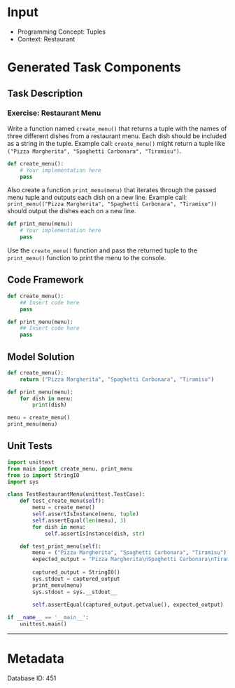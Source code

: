 # Input
- Programming Concept: Tuples
- Context: Restaurant

# Generated Task Components
## Task Description
### Exercise: Restaurant Menu

Write a function named `create_menu()` that returns a tuple with the names of three different dishes from a restaurant menu. Each dish should be included as a string in the tuple. Example call: `create_menu()` might return a tuple like `("Pizza Margherita", "Spaghetti Carbonara", "Tiramisu")`.

```python
def create_menu():
    # Your implementation here
    pass
```

Also create a function `print_menu(menu)` that iterates through the passed menu tuple and outputs each dish on a new line. Example call: `print_menu(("Pizza Margherita", "Spaghetti Carbonara", "Tiramisu"))` should output the dishes each on a new line.

```python
def print_menu(menu):
    # Your implementation here
    pass
```

Use the `create_menu()` function and pass the returned tuple to the `print_menu()` function to print the menu to the console.

## Code Framework
```python
def create_menu():
    ## Insert code here
    pass

def print_menu(menu):
    ## Insert code here
    pass
```

## Model Solution
```python
def create_menu():
    return ("Pizza Margherita", "Spaghetti Carbonara", "Tiramisu")

def print_menu(menu):
    for dish in menu:
        print(dish)

menu = create_menu()
print_menu(menu)
```

## Unit Tests
```python
import unittest
from main import create_menu, print_menu
from io import StringIO
import sys

class TestRestaurantMenu(unittest.TestCase):
    def test_create_menu(self):
        menu = create_menu()
        self.assertIsInstance(menu, tuple)
        self.assertEqual(len(menu), 3)
        for dish in menu:
            self.assertIsInstance(dish, str)

    def test_print_menu(self):
        menu = ("Pizza Margherita", "Spaghetti Carbonara", "Tiramisu")
        expected_output = "Pizza Margherita\nSpaghetti Carbonara\nTiramisu\n"
        
        captured_output = StringIO()
        sys.stdout = captured_output
        print_menu(menu)
        sys.stdout = sys.__stdout__
        
        self.assertEqual(captured_output.getvalue(), expected_output)

if __name__ == '__main__':
    unittest.main()
```
___
# Metadata
Database ID: 451
